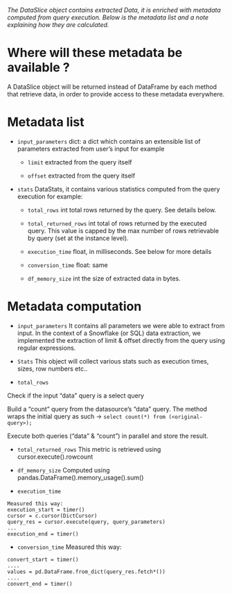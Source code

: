 *The DataSlice object contains extracted Data, it is enriched with metadata computed from query execution. Below is the metadata list and a note explaining how they are calculated.*


# Where will these metadata be available ?
A DataSlice object will be returned  instead of DataFrame by each method that retrieve data, in order to provide access to these metadata everywhere.

# Metadata list
* `input_parameters` dict: a dict which contains an extensible list of parameters extracted from user’s input for example

    * `limit` extracted from the query itself

    * `offset` extracted from the query itself

* `stats` DataStats, it contains various statistics computed from the query execution for example:

    * `total_rows` int total rows returned by the query. See details below.

    * `total_returned_rows` int total of rows returned by the executed query. This value is capped by the max number of rows retrievable by query (set at the instance level).

    * `execution_time` float, in milliseconds. See below for more details

    * `conversion_time` float: same

    * `df_memory_size` int the size of extracted data in bytes.

# Metadata computation
* `input_parameters`
It contains all parameters we were able to extract from input. In the context of a Snowflake (or SQL) data extraction, we implemented the extraction of limit & offset directly from the query using regular expressions.

* `Stats`
This object will collect various stats such as execution times, sizes, row numbers etc..

* `total_rows`

Check if the input “data” query is a select query

Build a “count” query from the datasource’s “data” query. The method wraps the initial query as such → `select count(*) from (<original-query>);`

Execute both queries (“data” & “count”) in parallel and store the result.

* `total_returned_rows`
This metric is retrieved using cursor.execute().rowcount

* `df_memory_size`
Computed using pandas.DataFrame().memory_usage().sum()

* `execution_time`
```
Measured this way:
execution_start = timer()
cursor = c.cursor(DictCursor)
query_res = cursor.execute(query, query_parameters)
...
execution_end = timer()
```
* `conversion_time`
Measured this way:
```
convert_start = timer()
....
values = pd.DataFrame.from_dict(query_res.fetch*())
....
convert_end = timer()
```
